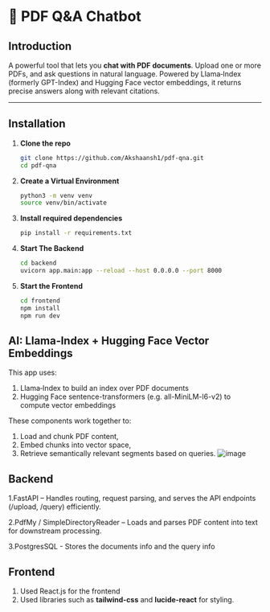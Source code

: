 # 🧠 PDF Q&A Chatbot

## Introduction
A powerful tool that lets you **chat with PDF documents**. Upload one or more PDFs, and ask questions in natural language. Powered by Llama‑Index (formerly GPT-Index) and Hugging Face vector embeddings, it returns precise answers along with relevant citations.

---

## Installation

1. **Clone the repo**
   ```bash
   git clone https://github.com/Akshaansh1/pdf-qna.git
   cd pdf-qna
2. **Create a Virtual Environment**
   ```bash
   python3 -m venv venv
   source venv/bin/activate
3. **Install required dependencies**
   ```bash
   pip install -r requirements.txt
4. **Start The Backend**
    ```bash
    cd backend
    uvicorn app.main:app --reload --host 0.0.0.0 --port 8000
5. **Start the Frontend**
   ```bash
   cd frontend
   npm install
   npm run dev

## AI: Llama‑Index + Hugging Face Vector Embeddings
This app uses:
1. Llama‑Index to build an index over PDF documents
2. Hugging Face sentence-transformers (e.g. all-MiniLM-l6-v2) to compute vector embeddings

These components work together to:
1. Load and chunk PDF content,
2. Embed chunks into vector space,
3. Retrieve semantically relevant segments based on queries.
![image](https://github.com/user-attachments/assets/bff71540-6938-4141-b066-2cde5832e134)

## Backend
1.FastAPI – Handles routing, request parsing, and serves the API endpoints (/upload, /query) efficiently.

2.PdfMy / SimpleDirectoryReader – Loads and parses PDF content into text for downstream processing.

3.PostgresSQL - Stores the documents info and the query info

## Frontend
1. Used React.js for the frontend
2. Used libraries such as **tailwind-css** and **lucide-react** for styling.
